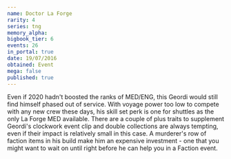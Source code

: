 ```yaml
---
name: Doctor La Forge
rarity: 4
series: tng
memory_alpha:
bigbook_tier: 6
events: 26
in_portal: true
date: 19/07/2016
obtained: Event
mega: false
published: true
---
```


Even if 2020 hadn't boosted the ranks of MED/ENG, this Geordi would still find himself phased out of service. With voyage power too low to compete with any new crew these days, his skill set perk is one for shuttles as the only La Forge MED available. There are a couple of plus traits to supplement Geordi's clockwork event clip and double collections are always tempting, even if their impact is relatively small in this case. A murderer's row of faction items in his build make him an expensive investment - one that you might want to wait on until right before he can help you in a Faction event.
